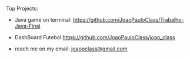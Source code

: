Top Projects:
- Java game on terminal: https://github.com/JoaoPauloClass/Trabalho-Java-Final
- DashBoard Futebol https://github.com/JoaoPauloClass/joao_class

- reach me on my email: joaopclass@gmail.com
